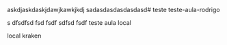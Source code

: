 askdjaskdaskjdawjkawkjkdj
sadasdasdasdasdasd# teste
teste-aula-rodrigo

s
dfsdfsd
fsd
fsdf
sdfsd
fsdf
teste aula local

local kraken

